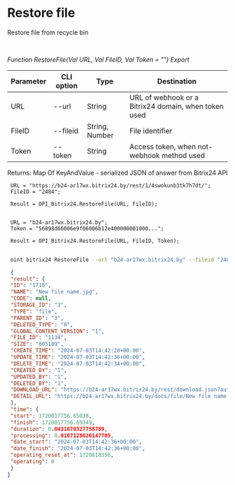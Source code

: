 ﻿---
sidebar_position: 23
---

# Restore file
 Restore file from recycle bin




<br/>


*Function RestoreFile(Val URL, Val FileID, Val Token = "") Export*

 | Parameter | CLI option | Type | Destination |
 |-|-|-|-|
 | URL | --url | String | URL of webhook or a Bitrix24 domain, when token used |
 | FileID | --fileid | String, Number | File identifier |
 | Token | --token | String | Access token, when not-webhook method used |

 
 Returns: Map Of KeyAndValue - serialized JSON of answer from Bitrix24 API


```bsl title="Code example"
 URL = "https://b24-ar17wx.bitrix24.by/rest/1/4swokunb3tk7h7dt/";
 FileID = "2484";
 
 Result = OPI_Bitrix24.RestoreFile(URL, FileID);
 
 
 URL = "b24-ar17wx.bitrix24.by";
 Token = "56898d66006e9f06006b12e400000001000...";
 
 Result = OPI_Bitrix24.RestoreFile(URL, FileID, Token);
```
	


```sh title="CLI command example"
 
 oint bitrix24 RestoreFile --url "b24-ar17wx.bitrix24.by" --fileid "2484" --token "56898d66006e9f06006b12e400000001000..."

```

```json title="Result"
 {
 "result": {
 "ID": "1716",
 "NAME": "New file name.jpg",
 "CODE": null,
 "STORAGE_ID": "3",
 "TYPE": "file",
 "PARENT_ID": "3",
 "DELETED_TYPE": "0",
 "GLOBAL_CONTENT_VERSION": "1",
 "FILE_ID": "1134",
 "SIZE": "805189",
 "CREATE_TIME": "2024-07-03T14:42:28+00:00",
 "UPDATE_TIME": "2024-07-03T14:42:36+00:00",
 "DELETE_TIME": "2024-07-03T14:42:34+00:00",
 "CREATED_BY": "1",
 "UPDATED_BY": "1",
 "DELETED_BY": "1",
 "DOWNLOAD_URL": "https://b24-ar17wx.bitrix24.by/rest/download.json?auth=fe708566006e9f06006b12e4000000010000076fcba303ea853529aed2cefade1444b3&token=disk%7CaWQ9MTcxNiZfPWs2c1VzV3l4ZkVmRG5PY1JYSGdibHNxZzJ1S2pGbDNC%7CImRvd25sb2FkfGRpc2t8YVdROU1UY3hOaVpmUFdzMmMxVnpWM2w0WmtWbVJHNVBZMUpZU0dkaWJITnhaekoxUzJwR2JETkN8ZmU3MDg1NjYwMDZlOWYwNjAwNmIxMmU0MDAwMDAwMDEwMDAwMDc2ZmNiYTMwM2VhODUzNTI5YWVkMmNlZmFkZTE0NDRiMyI%3D.iv0WpvLa68S5kviQk96g9dRPVonwvrxN7T6AunrAW9s%3D",
 "DETAIL_URL": "https://b24-ar17wx.bitrix24.by/docs/file/New file name.jpg"
 },
 "time": {
 "start": 1720017756.65038,
 "finish": 1720017756.69349,
 "duration": 0.0431070327758789,
 "processing": 0.0107128620147705,
 "date_start": "2024-07-03T14:42:36+00:00",
 "date_finish": "2024-07-03T14:42:36+00:00",
 "operating_reset_at": 1720018356,
 "operating": 0
 }
}
```
